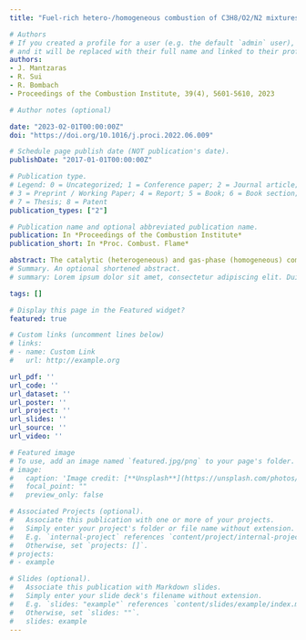 ```yaml
---
title: "Fuel-rich hetero-/homogeneous combustion of C3H8/O2/N2 mixtures over rhodium"

# Authors
# If you created a profile for a user (e.g. the default `admin` user), write the username (folder name) here 
# and it will be replaced with their full name and linked to their profile.
authors:
- J. Mantzaras
- R. Sui
- R. Bombach
- Proceedings of the Combustion Institute, 39(4), 5601-5610, 2023

# Author notes (optional)

date: "2023-02-01T00:00:00Z"
doi: "https://doi.org/10.1016/j.proci.2022.06.009"

# Schedule page publish date (NOT publication's date).
publishDate: "2017-01-01T00:00:00Z"

# Publication type.
# Legend: 0 = Uncategorized; 1 = Conference paper; 2 = Journal article;
# 3 = Preprint / Working Paper; 4 = Report; 5 = Book; 6 = Book section;
# 7 = Thesis; 8 = Patent
publication_types: ["2"]

# Publication name and optional abbreviated publication name.
publication: In *Proceedings of the Combustion Institute*
publication_short: In *Proc. Combust. Flame*

abstract: The catalytic (heterogeneous) and gas-phase (homogeneous) combustion of C3H8/O2/N2 mixtures over rhodium was investigated experimentally and numerically at 5 bar and at fuel rich equivalence ratios φ = 2.0 3.5 relevant to propane Catalytic Partial Oxidation (CPO). In situ spatially resolved Raman measurements of major gas phase species concentrations and Planar Laser Induced Fluorescence (PLIF) of formaldehyde were applied in an optically accessible channel flow reactor to monitor the catalytic and gas phase processes, respectively, while accompanying 2D simulations were carried out with detailed hetero-/homogeneous chemical reaction mechanisms. Due to the high gas phase reactivity of propane, homogeneous chemistry could not be ignored over most of the reactor’s oxidation zone length (upstream zone where the deficient reactant oxygen is not fully consumed). The presence of gas phase chemistry deteriorated the otherwise high catalytic syngas (H2 and CO) selectivities over the oxidation zone. Raman measurements of major gas-phase species concentrations over the restricted oxidation zone length without appreciable gas-phase chemistry showed that the catalytic reaction mechanism slightly underpredicted (overpredicted) the H2 (CO) formation. The same behavior was also attested over the remaining length of the oxidation zone where combined catalytic and gas phase chemistry was present. The production of considerable amounts of H2 at the highest investigated equivalence ratio of 3.5 accelerated the onset of homogeneous ignition and the formation of strong flames. The discrepancies between measured and predicted homogeneous ignition distances were less than 6.8% in all cases, illustrating the validity of the employed hetero-/homogeneous kinetic schemes. Contrary to past methane CPO studies, the contribution of gas phase chemistry and the formation of strong flames in propane CPO was detrimental to syngas production. 
# Summary. An optional shortened abstract.
# summary: Lorem ipsum dolor sit amet, consectetur adipiscing elit. Duis posuere tellus ac convallis placerat. Proin tincidunt magna sed ex sollicitudin condimentum.

tags: []

# Display this page in the Featured widget?
featured: true

# Custom links (uncomment lines below)
# links:
# - name: Custom Link
#   url: http://example.org

url_pdf: ''
url_code: ''
url_dataset: ''
url_poster: ''
url_project: ''
url_slides: ''
url_source: ''
url_video: ''

# Featured image
# To use, add an image named `featured.jpg/png` to your page's folder. 
# image:
#   caption: 'Image credit: [**Unsplash**](https://unsplash.com/photos/pLCdAaMFLTE)'
#   focal_point: ""
#   preview_only: false

# Associated Projects (optional).
#   Associate this publication with one or more of your projects.
#   Simply enter your project's folder or file name without extension.
#   E.g. `internal-project` references `content/project/internal-project/index.md`.
#   Otherwise, set `projects: []`.
# projects:
# - example

# Slides (optional).
#   Associate this publication with Markdown slides.
#   Simply enter your slide deck's filename without extension.
#   E.g. `slides: "example"` references `content/slides/example/index.md`.
#   Otherwise, set `slides: ""`.
#   slides: example
---
```


